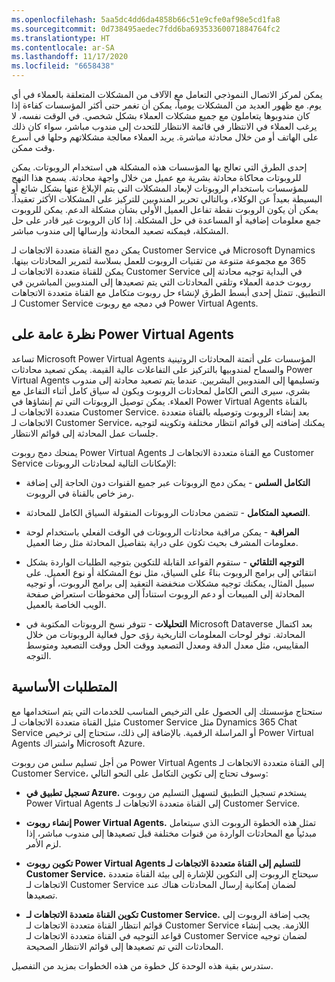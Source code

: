 ```yaml
---
ms.openlocfilehash: 5aa5dc4dd6da4858b66c51e9cfe0af98e5cd1fa8
ms.sourcegitcommit: 0d738495aedec7fdd6ba69353360071884764fc2
ms.translationtype: HT
ms.contentlocale: ar-SA
ms.lasthandoff: 11/17/2020
ms.locfileid: "6658438"
---
```

يمكن لمركز الاتصال النموذجي التعامل مع الآلاف من المشكلات المتعلقة بالعملاء في أي يوم. مع ظهور العديد من المشكلات يومياً، يمكن أن تغمر حتى أكثر المؤسسات كفاءة إذا كان مندوبوها يتعاملون مع جميع مشكلات العملاء بشكل شخصي. في الوقت نفسه، لا يرغب العملاء في الانتظار في قائمة الانتظار للتحدث إلى مندوب مباشر، سواء كان ذلك على الهاتف أو من خلال محادثة مباشرة. يريد العملاء معالجة مشكلاتهم وحلها في أسرع وقت ممكن.

إحدى الطرق التي تعالج بها المؤسسات هذه المشكلة هي استخدام الروبوتات. يمكن للروبوتات محاكاة محادثة بشرية مع عميل من خلال واجهة محادثة. يسمح هذا النهج للمؤسسات باستخدام الروبوتات لإبعاد المشكلات التي يتم الإبلاغ عنها بشكل شائع أو البسيطة بعيداً عن الوكلاء، وبالتالي تحرير المندوبين للتركيز على المشكلات الأكثر تعقيداً. يمكن أن يكون الروبوت نقطة تفاعل العميل الأولى بشأن مشكلة الدعم. يمكن للروبوت جمع معلومات إضافية أو المساعدة في حل المشكلة. إذا كان الروبوت غير قادر على حل المشكلة، فيمكنه تصعيد المحادثة وإرسالها إلى مندوب مباشر.

يمكن دمج القناة متعددة الاتجاهات لـ Customer Service في Microsoft Dynamics ‏365 مع مجموعة متنوعة من تقنيات الروبوت للعمل بسلاسة لتمرير المحادثات بينها. يمكن للقناة متعددة الاتجاهات لـ Customer Service في البداية توجيه محادثة إلى روبوت خدمة العملاء وتلقي المحادثات التي يتم تصعيدها إلى المندوبين المباشرين في التطبيق. تتمثل إحدى أبسط الطرق لإنشاء حل روبوت متكامل مع القناة متعددة الاتجاهات لـ Customer Service في دمجه مع روبوت Power Virtual Agents.

## <a name="overview-of-power-virtual-agents"></a>نظرة عامة على Power Virtual Agents

تساعد Microsoft Power Virtual Agents المؤسسات على أتمتة المحادثات الروتينية والسماح لمندوبيها بالتركيز على التفاعلات عالية القيمة. يمكن تصعيد محادثات Power Virtual Agents وتسليمها إلى المندوبين البشريين. عندما يتم تصعيد محادثة إلى مندوب بشري، سيرى النص الكامل لمحادثات الروبوت ويكون له سياق كامل أثناء التفاعل مع العملاء. يمكن توصيل الروبوتات التي تم إنشاؤها في Power Virtual Agents بالقناة متعددة الاتجاهات لـ Customer Service. بعد إنشاء الروبوت وتوصيله بالقناة متعددة الاتجاهات لـ Customer Service، يمكنك إضافته إلى قوائم انتظار مختلفة وتكوينه لتوجيه جلسات عمل المحادثة إلى قوائم الانتظار.

يمنحك دمج روبوت Power Virtual Agents مع القناة متعددة الاتجاهات لـ Customer Service الإمكانات التالية لمحادثات الروبوتات:

-   **التكامل السلس** - يمكن دمج الروبوتات عبر جميع القنوات دون الحاجة إلى إضافة رمز خاص بالقناة في الروبوت.

-   **التصعيد المتكامل** - تتضمن محادثات الروبوتات المنقولة السياق الكامل للمحادثة.

-   **المراقبة** - يمكن مراقبة محادثات الروبوتات في الوقت الفعلي باستخدام لوحة معلومات المشرف بحيث تكون على دراية بتفاصيل المحادثة مثل رضا العميل.

-   **التوجيه التلقائي** - ستقوم القواعد القابلة للتكوين بتوجيه الطلبات الواردة بشكل انتقائي إلى برامج الروبوت بناءً على السياق، مثل نوع المشكلة أو نوع العميل. على سبيل المثال، يمكنك توجيه مشكلات منخفضة التعقيد إلى برامج الروبوت، أو توجيه المحادثة إلى المبيعات أو دعم الروبوت استناداً إلى محفوظات استعراض صفحة الويب الخاصة بالعميل.

-   **التحليلات** - تتوفر نسخ الروبوتات المكتوبة في Microsoft Dataverse بعد اكتمال المحادثة. توفر لوحات المعلومات التاريخية رؤى حول فعالية الروبوتات من خلال المقاييس، مثل معدل الدقة ومعدل التصعيد ووقت الحل ووقت التصعيد ومتوسط التوجه.

## <a name="prerequisites"></a>المتطلبات الأساسية

ستحتاج مؤسستك إلى الحصول على الترخيص المناسب للخدمات التي يتم استخدامها مع مثيل القناة متعددة الاتجاهات لـ Customer Service مثل Dynamics 365 Chat Service أو المراسلة الرقمية. بالإضافة إلى ذلك، ستحتاج إلى ترخيص Power Virtual Agents واشتراك Microsoft Azure.

من أجل تسليم سلس من روبوت Power Virtual Agents إلى القناة متعددة الاتجاهات لـ Customer Service، وسوف تحتاج إلى تكوين التكامل على النحو التالي:

- **تسجيل تطبيق في Azure.** يستخدم تسجيل التطبيق لتسهيل التسليم من روبوت Power Virtual Agents إلى القناة متعددة الاتجاهات لـ Customer Service.

- **إنشاء روبوت Power Virtual Agents.** تمثل هذه الخطوة الروبوت الذي سيتعامل مبدئياً مع المحادثات الواردة من قنوات مختلفة قبل تصعيدها إلى مندوب مباشر، إذا لزم الأمر.

- **تكوين روبوت Power Virtual Agents للتسليم إلى القناة متعددة الاتجاهات لـ Customer Service.** سيحتاج الروبوت إلى التكوين للإشارة إلى بيئة القناة متعددة الاتجاهات لـ Customer Service لضمان إمكانية إرسال المحادثات هناك عند تصعيدها.  

- **تكوين القناة متعددة الاتجاهات لـ Customer Service.** يجب إضافة الروبوت إلى قوائم انتظار القناة متعددة الاتجاهات لـ Customer Service اللازمة. يجب إنشاء قواعد التوجيه في القناة متعددة الاتجاهات لـ Customer Service لضمان توجيه المحادثات التي تم تصعيدها إلى قوائم الانتظار الصحيحة.

ستدرس بقية هذه الوحدة كل خطوة من هذه الخطوات بمزيد من التفصيل.
